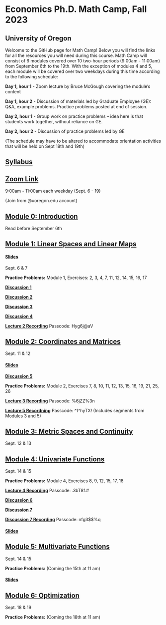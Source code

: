 # Economics Ph.D. Math Camp, Fall 2023
## University of Oregon

Welcome to the GitHub page for Math Camp! Below you will find the links for all the resources you will need during this course. Math Camp will consist of 6 modules covered over 10 two-hour periods (9:00am - 11:00am) from September 6th to the 19th. With the exception of modules 4 and 5, each module will be covered over two weekdays during this time according to the following schedule:

**Day 1, hour 1** - Zoom lecture by Bruce McGough covering the module’s content

**Day 1, hour 2** - Discussion of materials led by Graduate Employee (GE): Q&A, example problems. Practice problems posted at end of session.

**Day 2, hour 1** - Group work on practice problems – idea here is that students work together, without reliance on GE.

**Day 2, hour 2** - Discussion of practice problems led by GE

(The schedule may have to be altered to accommodate orientation activities that will be held on Sept 18th and 19th)

## [Syllabus](https://github.com/ojetton/math-camp-2023/blob/main/UO_math_camp_syllabus_2023.pdf)

## [Zoom Link](https://uoregon.zoom.us/j/96357721832)

9:00am - 11:00am each weekday (Sept. 6 - 19)

(Join from @uoregon.edu account)

## [Module 0: Introduction](https://github.com/ojetton/math-camp-2023/blob/main/Module_0.pdf)
Read before September 6th

## [Module 1: Linear Spaces and Linear Maps](https://github.com/ojetton/math-camp-2023/blob/main/Module_1.pdf)

#### [Slides](https://github.com/ojetton/math-camp-2023/blob/main/Module_1_slides.pdf)
Sept. 6 & 7

**Practice Problems:** Module 1, Exercises: 2, 3, 4, 7, 11, 12, 14, 15, 16, 17

**[Discussion 1](https://github.com/ojetton/math-camp-2023/blob/main/discussion_1.pdf)**

**[Discussion 2](https://github.com/ojetton/math-camp-2023/blob/main/discussion_2.pdf)**

**[Discussion 3](https://github.com/ojetton/math-camp-2023/blob/main/discussion_3.pdf)**

**[Discussion 4](https://github.com/ojetton/math-camp-2023/blob/main/discussion_4.pdf)**

**[Lecture 2 Recording](https://uoregon.zoom.us/rec/share/j-e7TGen8VBFxpzylI0Q93VVQ1u0Z52RZ1ruA2kETswH8rrqk2vuQrI2Om1lhY6n.Rs2OYI2viYlw2ecl)**
Passcode: Hyg6j@aV

## [Module 2: Coordinates and Matrices](https://github.com/ojetton/math-camp-2023/blob/main/module_2.pdf)
Sept. 11 & 12

#### [Slides](https://github.com/ojetton/math-camp-2023/blob/main/Module_2_slides.pdf)

**[Discussion 5](https://github.com/ojetton/math-camp-2023/blob/main/discussion_5.pdf)**

**Practice Problems:** Module 2, Exercises 7, 8, 10, 11, 12, 13, 15, 16, 19, 21, 25, 26

**[Lecture 3 Recording](https://uoregon.zoom.us/rec/share/3L5lbW61qBbY-7Hm5lQDXAhToveXuC2K5QVwF00Qf4HEZ9hDN-9R6HP04Qc5cAYr.8JJWRr8ZzIIAUgR_)**
Passcode: %6jZZ%3n

**[Lecture 5 Recordning](https://uoregon.zoom.us/rec/share/5vW_0iwWesXLJMVPmzEkiKNs6PQyoyTFg4NjBo73ZA8zHPnSCJjgv3RXZSpyWVyq.7fBwnHd1C5-U-UrP)**
Passcode: ^1^hyTX!
(Includes segments from Modules 3 and 5)

## [Module 3: Metric Spaces and Continuity](https://github.com/ojetton/math-camp-2023/blob/main/module_3.pdf)
Sept. 12 & 13

## [Module 4: Univariate Functions](https://github.com/ojetton/math-camp-2023/blob/main/Module_4.pdf)
Sept. 14 & 15

**Practice Problems:** Module 4, Exercises 8, 9, 12, 15, 17, 18

**[Lecture 4 Recording](https://uoregon.zoom.us/rec/share/UWe2IN9dkMIYiT9n_-BlEGXj45Ku1RVIoJKfGuzVCAN8VF0AV3xxi6DxbHLs-NG8.jbtaMX3Pqp5shCc7)**
Passcode: .3bT8f.#

**[Discussion 6](https://github.com/ojetton/math-camp-2023/blob/main/discussion_6.pdf)**

**[Discussion 7](https://github.com/ojetton/math-camp-2023/blob/main/discussion_7.pdf)**

**[Discussion 7 Recording](https://uoregon.zoom.us/rec/share/tJuqLR5V5E3mOVL7kWKlyIR2-VsVWH4TQwAMVsJAhiFGn-0PMhDn1n7QQnmuZXWf.n4mVJ4AvV8OqkWNG)**
Passcode: nfg3$$%q

#### [Slides](https://github.com/ojetton/math-camp-2023/blob/main/Module_4_slides.pdf)


## [Module 5: Multivariate Functions](https://github.com/ojetton/math-camp-2023/blob/main/Module_5.pdf)
Sept. 14 & 15

**Practice Problems:** (Coming the 15th at 11 am)

#### [Slides](https://github.com/ojetton/math-camp-2023/blob/main/Module_5_slides.pdf)

## [Module 6: Optimization](https://github.com/ojetton/math-camp-2023/blob/main/Module_6.pdf)
Sept. 18 & 19

**Practice Problems:** (Coming the 18th at 11 am)

